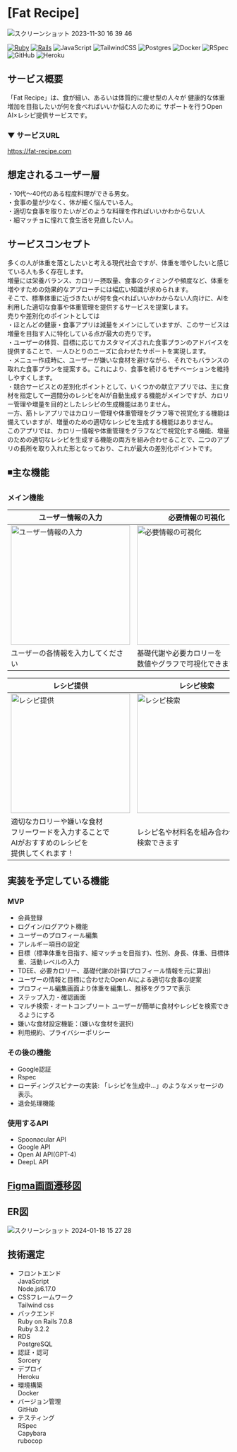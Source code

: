 # [Fat Recipe]
![スクリーンショット 2023-11-30 16 39 46](https://github.com/sakamoto-kohei-44/Fat-Recipe/assets/130162997/d5e5b684-da65-4da6-9b00-93fedc7483b0)

[![Ruby](https://img.shields.io/badge/Ruby-v3.2.2-CC342D?logo=Ruby&logoColor=CC342D)](https://www.ruby-lang.org/ja/news/2023/03/30/ruby-3-2-2-released)
[![Rails](https://img.shields.io/badge/Rails-v7.0.8-CC0000?logo=Ruby-on-Rails&logoColor=CC0000)](https://rubyonrails.org/2023/3/13/Rails-7-0-4-3-and-6-1-7-3-have-been-released)
![JavaScript](https://img.shields.io/badge/JavaScript-%23F7DF1E.svg?style=flat&logo=javascript&logoColor=black)
![TailwindCSS](https://img.shields.io/badge/tailwindcss-%2338B2AC.svg?style=flat&logo=tailwind-css&logoColor=white)
![Postgres](https://img.shields.io/badge/postgres-%23316192.svg?style=flat&logo=postgresql&logoColor=white)
![Docker](https://img.shields.io/badge/docker-%230db7ed.svg?style=flat&logo=docker&logoColor=white)
![RSpec](https://img.shields.io/badge/-RSpec-red?logo=ruby&logoColor=white&style=flat)
![GitHub](https://img.shields.io/badge/github-%23121011.svg?style=flat&logo=github&logoColor=white)
![Heroku](https://img.shields.io/badge/Heroku-%23430098.svg?style=flat&logo=heroku&logoColor=white)
## サービス概要
「Fat Recipe」は、食が細い、あるいは体質的に痩せ型の人々が
健康的な体重増加を目指したいが何を食べればいいか悩む人のために
サポートを行うOpen AI×レシピ提供サービスです。

### ▼ サービスURL
https://fat-recipe.com

## 想定されるユーザー層
・10代～40代のある程度料理ができる男女。<br>
・食事の量が少なく、体が細く悩んでいる人。<br>
・適切な食事を取りたいがどのような料理を作ればいいかわからない人<br>
・細マッチョに憧れて食生活を見直したい人。<br>
## サービスコンセプト
多くの人が体重を落としたいと考える現代社会ですが、体重を増やしたいと感じている人も多く存在します。<br>
増量には栄養バランス、カロリー摂取量、食事のタイミングや頻度など、体重を増やすための効果的なアプローチには幅広い知識が求められます。<br>
そこで、標準体重に近づきたいが何を食べればいいかわからない人向けに、AIを利用した適切な食事や体重管理を提供するサービスを提案します。<br>
売りや差別化のポイントとしては<br>
・ほとんどの健康・食事アプリは減量をメインにしていますが、このサービスは増量を目指す人に特化している点が最大の売りです。<br>
・ユーザーの体質、目標に応じてカスタマイズされた食事プランのアドバイスを提供することで、一人ひとりのニーズに合わせたサポートを実現します。<br>
・メニュー作成時に、ユーザーが嫌いな食材を避けながら、それでもバランスの取れた食事プランを提案する。これにより、食事を続けるモチベーションを維持しやすくします。<br>
・競合サービスとの差別化ポイントとして、いくつかの献立アプリでは、主に食材を指定して一週間分のレシピをAIが自動生成する機能がメインですが、カロリー管理や増量を目的としたレシピの生成機能はありません。<br>
一方、筋トレアプリではカロリー管理や体重管理をグラフ等で視覚化する機能は備えていますが、増量のための適切なレシピを生成する機能はありません。<br>
このアプリでは、カロリー情報や体重管理をグラフなどで視覚化する機能、増量のための適切なレシピを生成する機能の両方を組み合わせることで、二つのアプリの長所を取り入れた形となっており、これが最大の差別化ポイントです。<br>

## ◾主な機能

### メイン機能

| ユーザー情報の入力 | 必要情報の可視化 |
| ------------------ | ---------------- |
| <img src="https://i.gyazo.com/171b649e790164c0f16a0d4dc7b7dcb7.gif" alt="ユーザー情報の入力" width="270"/> | <img src="https://i.gyazo.com/0e1c2cbc30cf6b2f48ee94199231f915.gif" alt="必要情報の可視化" width="270"/> |
| ユーザーの各情報を入力してください | 基礎代謝や必要カロリーを<br>数値やグラフで可視化できます |

| レシピ提供 | レシピ検索 |
| ---------- | ---------- |
| <img src="https://i.gyazo.com/7c15e8bb943ad0034cb313f909cfa667.gif" alt="レシピ提供" width="270"/> | <img src="https://i.gyazo.com/39858dfe9e01bd17bb7f4b84bae9ef27.gif" alt="レシピ検索" width="270"/> |
| 適切なカロリーや嫌いな食材<br>フリーワードを入力することで<br>AIがおすすめのレシピを<br>提供してくれます！ | レシピ名や材料名を組み合わせて<br>検索できます |



## 実装を予定している機能

### MVP
* 会員登録
* ログイン/ログアウト機能
* ユーザーのプロフィール編集
* アレルギー項目の設定
* 目標（標準体重を目指す、細マッチョを目指す)、性別、身長、体重、目標体重、活動レベルの入力
* TDEE、必要カロリー、基礎代謝の計算(プロフィール情報を元に算出)
* ユーザーの情報と目標に合わせたOpen AIによる適切な食事の提案
* プロフィール編集画面より体重を編集し、推移をグラフで表示
* ステップ入力・確認画面
* マルチ検索・オートコンプリート
  ユーザーが簡単に食材やレシピを検索できるようにする
* 嫌いな食材設定機能：(嫌いな食材を選択)
* 利用規約、プライバシーポリシー
### その後の機能
* Google認証
* Rspec
* ローディングスピナーの実装: 「レシピを生成中...」のようなメッセージの表示。
* 退会処理機能

### 使用するAPI
* Spoonacular API
* Google API
* Open AI API(GPT-4)
* DeepL API
## [Figma画面遷移図](https://www.figma.com/file/mL0abUN3kCBi2m0N5zho9w/%E7%94%BB%E9%9D%A2%E9%81%B7%E7%A7%BB%E5%9B%B3?type=design&node-id=0%3A1&mode=design&t=5YZK4sMShNtMJ1Uk-1)
## ER図
![スクリーンショット 2024-01-18 15 27 28](https://github.com/sakamoto-kohei-44/Fat-Recipe/assets/130162997/27de24c1-0e85-4414-b8f3-49fb84525406)

## 技術選定<br>
* フロントエンド<br>
  JavaScript<br>
  Node.js6.17.0<br>
* CSSフレームワーク<br>
  Tailwind css<br>
* バックエンド<br>
  Ruby on Rails 7.0.8<br>
  Ruby 3.2.2<br>
* RDS<br>
  PostgreSQL<br>
* 認証・認可<br>
  Sorcery<br>
* デプロイ<br>
  Heroku<br>
* 環境構築<br>
  Docker<br>
* バージョン管理<br>
  GitHub<br>
* テスティング<br>
   RSpec<br>
   Capybara<br>
   rubocop
